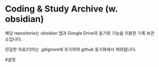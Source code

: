 # Coding & Study Archive (w. obsidian)

해당 repositorie는 obsidian 앱과 Google Drive의 동기화 기능을 이용한 기록 보관소입니다.

민감한 자료/더미는 .gitignore에 추가하여 github 동기화에서 제외됩니다.

#설정